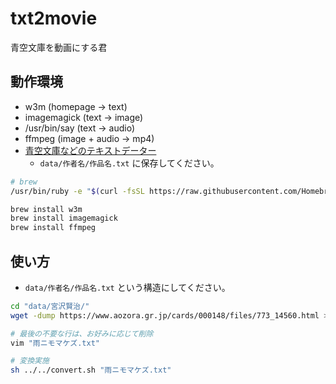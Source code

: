 # txt2movie
青空文庫を動画にする君


## 動作環境

* w3m (homepage -> text)
* imagemagick (text -> image)
* /usr/bin/say (text -> audio)
* ffmpeg (image + audio -> mp4)
* [青空文庫などのテキストデーター](https://www.aozora.gr.jp/access_ranking/)
    * `data/作者名/作品名.txt` に保存してください。

```sh
# brew
/usr/bin/ruby -e "$(curl -fsSL https://raw.githubusercontent.com/Homebrew/install/master/install)"

brew install w3m
brew install imagemagick
brew install ffmpeg
```

## 使い方

* `data/作者名/作品名.txt` という構造にしてください。

```sh
cd "data/宮沢賢治/"
wget -dump https://www.aozora.gr.jp/cards/000148/files/773_14560.html > "雨ニモマケズ.txt"

# 最後の不要な行は、お好みに応じて削除
vim "雨ニモマケズ.txt"

# 変換実施
sh ../../convert.sh "雨ニモマケズ.txt"
```
